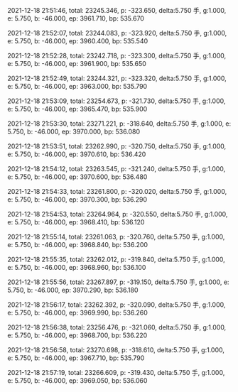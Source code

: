 2021-12-18 21:51:46, total: 23245.346, p: -323.650, delta:5.750 手, g:1.000, e: 5.750, b: -46.000, ep: 3961.710, bp: 535.670

2021-12-18 21:52:07, total: 23244.083, p: -323.920, delta:5.750 手, g:1.000, e: 5.750, b: -46.000, ep: 3960.400, bp: 535.540

2021-12-18 21:52:28, total: 23242.718, p: -323.300, delta:5.750 手, g:1.000, e: 5.750, b: -46.000, ep: 3961.900, bp: 535.650

2021-12-18 21:52:49, total: 23244.321, p: -323.320, delta:5.750 手, g:1.000, e: 5.750, b: -46.000, ep: 3963.000, bp: 535.790

2021-12-18 21:53:09, total: 23254.673, p: -321.730, delta:5.750 手, g:1.000, e: 5.750, b: -46.000, ep: 3965.470, bp: 535.900

2021-12-18 21:53:30, total: 23271.221, p: -318.640, delta:5.750 手, g:1.000, e: 5.750, b: -46.000, ep: 3970.000, bp: 536.080

2021-12-18 21:53:51, total: 23262.990, p: -320.750, delta:5.750 手, g:1.000, e: 5.750, b: -46.000, ep: 3970.610, bp: 536.420

2021-12-18 21:54:12, total: 23263.545, p: -321.240, delta:5.750 手, g:1.000, e: 5.750, b: -46.000, ep: 3970.600, bp: 536.480

2021-12-18 21:54:33, total: 23261.800, p: -320.020, delta:5.750 手, g:1.000, e: 5.750, b: -46.000, ep: 3970.300, bp: 536.290

2021-12-18 21:54:53, total: 23264.964, p: -320.550, delta:5.750 手, g:1.000, e: 5.750, b: -46.000, ep: 3968.410, bp: 536.120

2021-12-18 21:55:14, total: 23261.063, p: -320.760, delta:5.750 手, g:1.000, e: 5.750, b: -46.000, ep: 3968.840, bp: 536.200

2021-12-18 21:55:35, total: 23262.012, p: -319.840, delta:5.750 手, g:1.000, e: 5.750, b: -46.000, ep: 3968.960, bp: 536.100

2021-12-18 21:55:56, total: 23267.897, p: -319.150, delta:5.750 手, g:1.000, e: 5.750, b: -46.000, ep: 3970.290, bp: 536.180

2021-12-18 21:56:17, total: 23262.392, p: -320.090, delta:5.750 手, g:1.000, e: 5.750, b: -46.000, ep: 3969.990, bp: 536.260

2021-12-18 21:56:38, total: 23256.476, p: -321.060, delta:5.750 手, g:1.000, e: 5.750, b: -46.000, ep: 3968.700, bp: 536.220

2021-12-18 21:56:58, total: 23270.698, p: -318.610, delta:5.750 手, g:1.000, e: 5.750, b: -46.000, ep: 3967.710, bp: 535.790

2021-12-18 21:57:19, total: 23266.609, p: -319.430, delta:5.750 手, g:1.000, e: 5.750, b: -46.000, ep: 3969.050, bp: 536.060